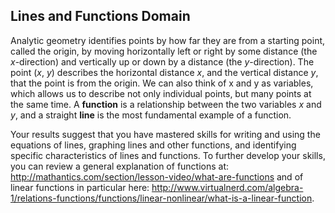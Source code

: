## Lines and Functions Domain

Analytic geometry identifies points by how far they are from a starting point, called the origin, by moving horizontally left or right by some distance (the *x*-direction) and vertically up or down by a distance (the *y*-direction). The point (*x*, *y*) describes the horizontal distance *x*, and the vertical distance *y*, that the point is from the origin. We can also think of x and y as variables, which allows us to describe not only individual points, but many points at the same time. A **function** is a relationship between the two variables *x* and *y*, and a straight **line** is the most fundamental example of a function. 

Your results suggest that you have mastered skills for writing and using the equations of lines, graphing lines and other functions, and identifying specific characteristics of lines and functions. To further develop your skills, you can review a general explanation of functions at: http://mathantics.com/section/lesson-video/what-are-functions and of linear functions in particular here: http://www.virtualnerd.com/algebra-1/relations-functions/functions/linear-nonlinear/what-is-a-linear-function.  

